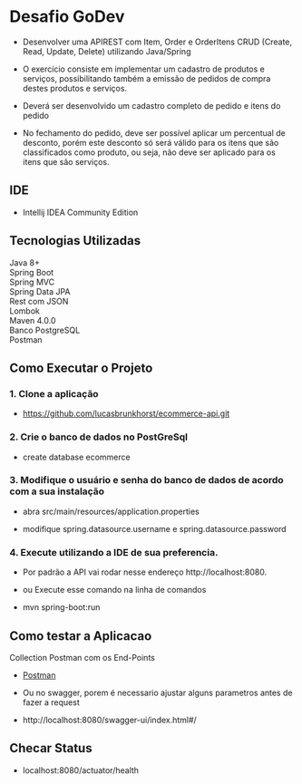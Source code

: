 # Desafio GoDev

+ Desenvolver uma APIREST com Item, Order e OrderItens CRUD (Create, Read, Update, Delete) utilizando Java/Spring

+ O exercício consiste em implementar um cadastro de produtos e serviços, possibilitando 
 também a emissão de pedidos de compra destes produtos e serviços.

+ Deverá ser desenvolvido um cadastro completo de pedido e itens do pedido 

+ No fechamento do pedido, deve ser possível aplicar um percentual de desconto, 
porém este desconto só será válido para os itens que são classificados como produto, 
ou seja, não deve ser aplicado para os itens que são serviços. 


## IDE
+ Intellij IDEA Community Edition

## Tecnologias Utilizadas</h2>


Java 8+
<br>
Spring Boot
<br>
Spring MVC
<br>
Spring Data JPA
<br>
Rest com JSON
<br>
Lombok
<br>
Maven 4.0.0
<br>
Banco PostgreSQL
<br>
Postman


## Como Executar o Projeto

### 1. Clone a aplicação

   + https://github.com/lucasbrunkhorst/ecommerce-api.git

### 2. Crie o banco de dados no PostGreSql

   + create database ecommerce

### 3. Modifique o usuário e senha do banco de dados de acordo com a sua instalação

  + abra src/main/resources/application.properties

  + modifique spring.datasource.username e spring.datasource.password

### 4. Execute utilizando a IDE de sua preferencia.

  + Por padrão a API vai rodar nesse endereço http://localhost:8080.

  + ou Execute esse comando na linha de comandos

  + mvn spring-boot:run


 ## Como testar a Aplicacao

Collection Postman com os End-Points

+ <a href="https://gold-rocket-82962.postman.co/workspace/New-Team-Workspace~4b3f19ba-f363-4e84-ac72-1552de3a1871/collection/21441796-5d816880-a961-4923-9c23-79c37ec7c827?action=share&creator=21441796&ctx=documentation"> Postman </a>

+ Ou no swagger, porem é necessario ajustar alguns parametros antes de fazer a request

+ http://localhost:8080/swagger-ui/index.html#/

 ## Checar Status

+ localhost:8080/actuator/health


